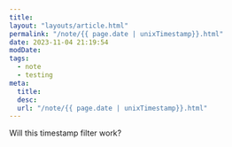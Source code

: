 ```yaml
---
title: 
layout: "layouts/article.html"
permalink: "/note/{{ page.date | unixTimestamp}}.html"
date: 2023-11-04 21:19:54
modDate: 
tags:
  - note
  - testing
meta:
  title: 
  desc: 
  url: "/note/{{ page.date | unixTimestamp}}.html"
---
```


Will this timestamp filter work?
